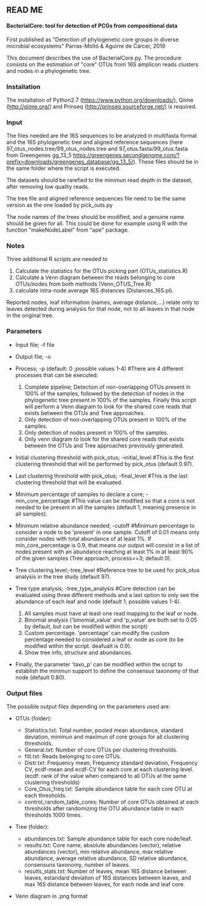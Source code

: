 ## READ ME 


#### BacterialCore: tool for detection of PCGs from compositional data

First published as "Detection of phylogenetic core groups in diverse microbial ecosystems" Parras-Moltó & Aguirre de Cárcer, 2019

This document describes the use of BacterialCore.py. The procedure consists on the estimation of "core" OTUs from 16S amplicon reads clusters and nodes in a phylogenetic tree.

### Installation
The installation of Python2.7 (https://www.python.org/downloads/), Qiime (http://qiime.org/) and Prinseq (http://prinseq.sourceforge.net/) is required.

### Input
The files needed are the 16S sequences to be analyzed in multifasta format and the 16S phylogenetic tree and aligned reference sequences (here 97_otus_nodes.tree/99_otus_nodes.tree and 97_otus.fasta/99_otus.fasta from Greengenes gg_13_5 https://greengenes.secondgenome.com/?prefix=downloads/greengenes_database/gg_13_5/). These files should be in the same folder where the script is executed.

The datasets should be rarefied to the minimun read depth in the dataset, after removing low quality reads.

The tree file and aligned reference sequences file need to be the same version as the one loaded by pick_outs.py

The node names of the trees should be modified, and a genuine name should be given for all. This could be done for example using R with the function "makeNodeLabel" from "ape" package. 

### Notes
Three additional R scripts are needed to

1. Calculate the statistics for the OTUs picking part (OTUs_statistics.R)
2. Calculate a Venn diagram between the reads belonging to core OTUs/nodes from both methods (Venn_OTUS_Tree.R)
3. calculate intra-node average 16S distances (Distances_16S.pl).

Reported nodes, leaf information (names, average distance,...) relate only to leaves detected during analysis for that node, not to all leaves in that node in the original tree.

### Parameters

- Input file; -f file
- Output file; -o
- Process; -p (default: 0 ;possible values 1-4) #There are 4 different processes that can be executed:
	1. Complete pipeline; Detection of non-overlapping OTUs present in 100% of the samples, followed by the detection of nodes in the phylogenetic tree present in 100% of the samples. Finally this script will perform a Venn diagram to look for the shared core reads that exists between the OTUs and Tree approaches.
	2. Only detection of non-overlapping OTUs present in 100% of the samples. 
	3. Only detection of nodes present in 100% of the samples. 
	4. Only venn diagram to look for the shared core reads that exists between the OTUs and Tree approaches previously generated.

- Initial clustering threshold with pick_otus; -initial_level #This is the first clustering threshold that will be performed by pick_otus (default 0.97).

- Last clustering threshold with pick_otus; -final_level #This is the last clustering threshold that will be evaluated.

- Minimum percentage of samples to declare a core; -min_core_percentage #This value can be modified so that a core is not needed to be present in all the samples (default 1, meaning presence in all samples).

- Minimum relative abundance needed; -cutoff #Minimum percentage to consider a node to be 'present' in one sample. Cutoff of 0.01 means only consider nodes with total abundance of at least 1%. If min_core_percentage is 0.9, that means our output will consist in a list of nodes present with an abundance reaching at least 1% in at least 90% of the given samples (Tree approach, process==3; default 0).

- Tree clustering level;-tree_level #Reference tree to be used for pick_otus analysis in the tree study (default 97). 

- Tree type analysis; -tree_type_analysis #Core detection can be evaluated using three different methods and a last option to only see the abundance of each leaf and node (default 1; possible values 1-4). 
	1. All samples must have at least one read mapping to the leaf or node.
	2. Binomial analysis ('binomial_value' and 'p_value' are both set to 0.05 by default, but can be modified within the script)
	3. Custom percentage. 'percentage' can modify the custom percentage needed to considered a leaf or node as core (to be modified within the script. deafualt is 0.9).
	4. Show tree info, structure and abundances.
		
- Finally, the parameter 'taxo_p' can be modified within the script to establish the minimun support to define the consensus taxonomy of that node (default 0.80).

### Output files

The possible output files depending on the parameters used are:

- OTUs (folder):
	- Statistics.txt: Total number, pooled mean abundance, standard deviation, minimun and maximun of core groups for all clustering thresholds. 
	- General.txt: Number of core OTUs per clustering thresholds.
	- filt.txt: Reads belonging to core OTUs.
	- Distr.txt: Frequency mean, Frequency standard deviation, Frequency CV, ecdf-mean and ecdf-CV for each core at each clustering level. (ecdf: rank of the value when compared to all OTUs at the same clustering thresholds)
	- Core_Otus_freq.txt: Sample abundance table for each core OTU at each thresholds.
	- control_random_table_cores: Number of core OTUs obtained at each thresholds after randomizing the OTU abundance table in each thresholds 1000 times.
	
- Tree (folder):
	- abundances.txt: Sample abundance table for each core node/leaf.
	- results.txt: Core name, absolute abundances (vector), relative abundances (vector), min relative abundance, max relative abundance, average relative abundance, SD relative abundance, consensuns taxonomy, number of leaves. 
	- results_stats.txt: Number of leaves, mean 16S distance between leaves, estandard deviation of 16S distances between leaves, and max 16S distance between leaves, for each node and leaf core.

- Venn diagram in .png format

